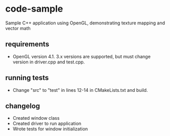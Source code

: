 # code-sample
Sample C++ application using OpenGL, demonstrating texture mapping and vector math

## requirements
- OpenGL version 4.1. 3.x versions are supported, but must change version in driver.cpp and test.cpp.

## running tests
- Change "src" to "test" in lines 12-14 in CMakeLists.txt and build.

## changelog
- Created window class
- Created driver to run application
- Wrote tests for window initialization
